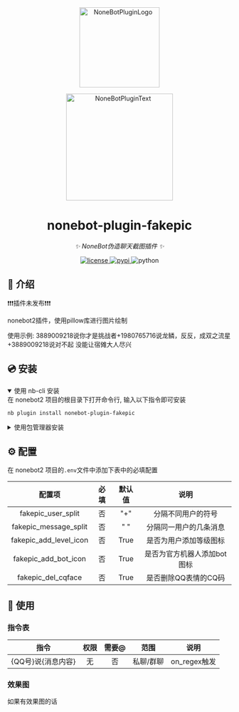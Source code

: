 <div align="center">
  <a href="https://v2.nonebot.dev/store"><img src="https://github.com/A-kirami/nonebot-plugin-fakepic/blob/resources/nbp_logo.png" width="180" height="180" alt="NoneBotPluginLogo"></a>
  <br>
  <p><img src="https://github.com/A-kirami/nonebot-plugin-fakepic/blob/resources/NoneBotPlugin.svg" width="240" alt="NoneBotPluginText"></p>
</div>

<div align="center">

# nonebot-plugin-fakepic

_✨ NoneBot伪造聊天截图插件 ✨_


<a href="./LICENSE">
    <img src="https://img.shields.io/github/license/lm175/nonebot-plugin-fakepic.svg" alt="license">
</a>
<a href="https://pypi.python.org/pypi/nonebot-plugin-fakepic">
    <img src="https://img.shields.io/pypi/v/nonebot-plugin-fakepic.svg" alt="pypi">
</a>
<img src="https://img.shields.io/badge/python-3.9+-blue.svg" alt="python">

</div>


</details>

## 📖 介绍

❗️❗️❗️插件未发布❗️❗️❗️

nonebot2插件，使用pillow库进行图片绘制

使用示例: 3889009218说你才是挑战者+1980765716说龙鳞，反反，成双之流星+3889009218说对不起 没能让宿傩大人尽兴

## 💿 安装

<details open>
<summary>使用 nb-cli 安装</summary>
在 nonebot2 项目的根目录下打开命令行, 输入以下指令即可安装

    nb plugin install nonebot-plugin-fakepic

</details>

<details>
<summary>使用包管理器安装</summary>
在 nonebot2 项目的插件目录下, 打开命令行, 根据你使用的包管理器, 输入相应的安装命令

<details>
<summary>pip</summary>

    pip install nonebot-plugin-fakepic
</details>
<details>
<summary>pdm</summary>

    pdm add nonebot-plugin-fakepic
</details>
<details>
<summary>poetry</summary>

    poetry add nonebot-plugin-fakepic
</details>
<details>
<summary>conda</summary>

    conda install nonebot-plugin-fakepic
</details>

打开 nonebot2 项目根目录下的 `pyproject.toml` 文件, 在 `[tool.nonebot]` 部分追加写入

    plugins = ["nonebot_plugin_template"]

</details>

## ⚙️ 配置

在 nonebot2 项目的`.env`文件中添加下表中的必填配置

| 配置项 | 必填 | 默认值 | 说明 |
|:-----:|:----:|:----:|:----:|
| fakepic_user_split | 否 | "+" | 分隔不同用户的符号 |
| fakepic_message_split | 否 | " " | 分隔同一用户的几条消息 |
| fakepic_add_level_icon | 否 | True | 是否为用户添加等级图标 |
| fakepic_add_bot_icon | 否 | True | 是否为官方机器人添加bot图标 |
| fakepic_del_cqface | 否 | True | 是否删除QQ表情的CQ码 |

## 🎉 使用
### 指令表
| 指令 | 权限 | 需要@ | 范围 | 说明 |
|:-----:|:----:|:----:|:----:|:----:|
| {QQ号}说{消息内容} | 无 | 否 | 私聊/群聊 | on_regex触发 |
### 效果图
如果有效果图的话
